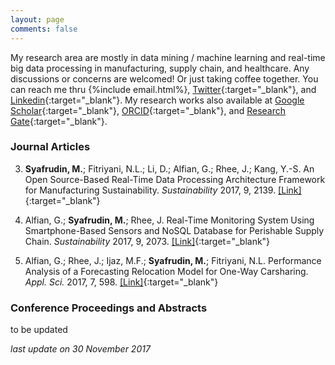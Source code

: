 ```yaml
---
layout: page
comments: false
---
```

My research area are mostly in data mining / machine learning and real-time big data processing in manufacturing, supply chain, and healthcare. Any discussions or concerns are welcomed! Or just taking coffee together. You can reach me thru {%include email.html%}, [Twitter](https://twitter.com/justudinlab){:target="_blank"}, and [Linkedin](https://www.linkedin.com/in/justudin){:target="_blank"}. My research works also available at [Google Scholar](https://scholar.google.co.kr/citations?user=WLTzkOMAAAAJ&hl=en){:target="_blank"}, [ORCID](http://orcid.org/0000-0002-5640-4413){:target="_blank"}, and [Research Gate](https://www.researchgate.net/profile/Muhammad_Syafrudin){:target="_blank"}.

### Journal Articles

3. **Syafrudin, M.**; Fitriyani, N.L.; Li, D.; Alfian, G.; Rhee, J.; Kang, Y.-S.	An Open Source-Based Real-Time Data Processing Architecture Framework for Manufacturing Sustainability. *Sustainability* 2017, 9, 2139. [[Link]](http://dx.doi.org/10.3390/su9112139){:target="_blank"}


2. Alfian, G.; **Syafrudin, M.**; Rhee, J.	Real-Time Monitoring System Using Smartphone-Based Sensors and NoSQL Database for Perishable Supply Chain. *Sustainability* 2017, 9, 2073. [[Link]](http://dx.doi.org/10.3390/su9112073){:target="_blank"}

1. Alfian, G.; Rhee, J.; Ijaz, M.F.; **Syafrudin, M.**; Fitriyani, N.L.	Performance Analysis of a Forecasting Relocation Model for One-Way Carsharing. *Appl. Sci.* 2017, 7, 598. [[Link]](http://dx.doi.org/10.3390/app7060598){:target="_blank"}


### Conference Proceedings and Abstracts
to be updated


*last update on 30 November 2017*